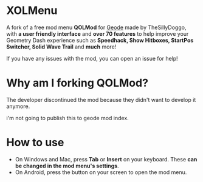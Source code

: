 # XOLMenu

A fork of a free mod menu **QOLMod** for [Geode](https://geode-sdk.org) made by TheSillyDoggo, with **a user friendly interface** and **over 70 features** to help improve your Geometry Dash experience such as **Speedhack, Show Hitboxes, StartPos Switcher, Solid Wave Trail** and **much** more!

If you have any issues with the mod, you can open an issue for help!
# Why am I forking QOLMod?
The developer discontinued the mod because they didn't want to develop it anymore.

i'm not going to publish this to geode mod index.
# How to use

- On Windows and Mac, press **Tab** or **Insert** on your keyboard. These **can be changed in the mod menu's settings**.
- On Android, press the button on your screen to open the mod menu.
